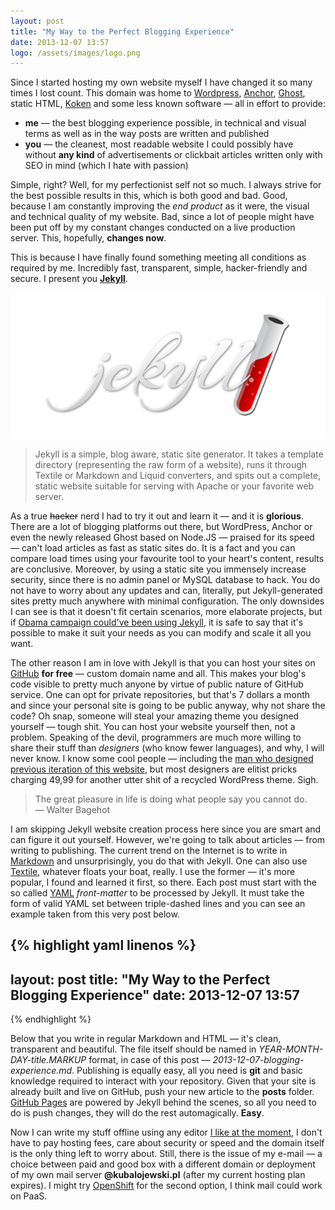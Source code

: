 ```yaml
---
layout: post
title: "My Way to the Perfect Blogging Experience"
date: 2013-12-07 13:57
logo: /assets/images/logo.png
---
```


Since I started hosting my own website myself I have changed it so many times I lost count. This domain was home to [Wordpress](http://wordpress.org/), [Anchor](http://anchorcms.com/), [Ghost](http://ghost.org/), static HTML, [Koken](http://koken.me/) and some less known software &mdash; all in effort to provide: 

- **me** &mdash; the best blogging experience possible, in technical and visual terms as well as in the way posts are written and published
- **you** &mdash; the cleanest, most readable website I could possibly have without **any kind** of advertisements or clickbait articles written only with SEO in mind (which I hate with passion)

Simple, right? Well, for my perfectionist self not so much. I always strive for the best possible results in this, which is both good and bad. Good, because I am constantly improving the *end product* as it were, the visual and technical quality of my website. Bad, since a lot of people might have been put off by my constant changes conducted on a live production server. This, hopefully, **changes now**. 

This is because I have finally found something meeting all conditions as required by me. Incredibly fast, transparent, simple, hacker-friendly and secure. I present you [**Jekyll**](http://jekyllrb.com/).


<img src="/images/jekyll.jpg">


> Jekyll is a simple, blog aware, static site generator. It takes a template directory (representing the raw form of a website), runs it through Textile or Markdown and Liquid converters, and spits out a complete, static website suitable for serving with Apache or your favorite web server.

As a true <s>hacker</s> nerd I had to try it out and learn it &mdash; and it is **glorious**. There are a lot of blogging platforms out there, but WordPress, Anchor or even the newly released Ghost based on Node.JS &mdash; praised for its speed &mdash; can't load articles as fast as static sites do. It is a fact and you can compare load times using your favourite tool to your heart's content, results are conclusive. Moreover, by using a static site you immensely increase security, since there is no admin panel or MySQL database to hack. You do not have to worry about any updates and can, literally, put Jekyll-generated sites pretty much anywhere with minimal configuration. The only downsides I can see is that it doesn't fit certain scenarios, more elaborate projects, but if [Obama campaign could've been using Jekyll](http://kylerush.net/blog/meet-the-obama-campaigns-250-million-fundraising-platform/), it is safe to say that it's possible to make it suit your needs as you can modify and scale it all you want.

The other reason I am in love with Jekyll is that you can host your sites on [GitHub](https://github.com/) **for free** &mdash; custom domain name and all. This makes your blog's code visible to pretty much anyone by virtue of public nature of GitHub service. One can opt for private repositories, but that's 7 dollars a month and since your personal site is going to be public anyway, why not share the code? Oh snap, someone will steal your amazing theme you designed yourself &mdash; tough shit. You can host your website yourself then, not a problem. Speaking of the devil, programmers are much more willing to share their stuff than *designers* (who know fewer languages), and why, I will never know. I know some cool people &mdash; including the [man who designed previous iteration of this website](http://coletownsend.com/), but most designers are elitist pricks charging 49,99 for another utter shit of a recycled WordPress theme. Sigh.

> The great pleasure in life is doing what people say you cannot do.
> <br> &mdash; Walter Bagehot 

I am skipping Jekyll website creation process here since you are smart and can figure it out yourself. However, we're going to talk about articles &mdash; from writing to publishing. The current trend on the Internet is to write in [Markdown](http://daringfireball.net/projects/markdown/) and unsurprisingly, you do that with Jekyll. One can also use [Textile](http://textile.sitemonks.com/), whatever floats your boat, really. I use the former &mdash; it's more popular, I found and learned it first, so there. Each post must start with the so called [YAML](http://yaml.org/) *front-matter* to be processed by Jekyll. It must take the form of valid YAML set between triple-dashed lines and you can see an example taken from this very post below.

{% highlight yaml linenos %}
---
layout: post
title: "My Way to the Perfect Blogging Experience"
date: 2013-12-07 13:57
---
{% endhighlight %}

Below that you write in regular Markdown and HTML &mdash; it's clean, transparent and beautiful. The file itself should be named in *YEAR-MONTH-DAY-title.MARKUP* format, in case of this post &mdash; *2013-12-07-blogging-experience.md*. Publishing is equally easy, all you need is **git** and basic knowledge required to interact with your repository. Given that your site is already built and live on GitHub, push your new article to the **posts** folder. [GitHub Pages](http://pages.github.com/) are powered by Jekyll behind the scenes, so all you need to do is push changes, they will do the rest automagically. **Easy**.

Now I can write my stuff offline using any editor [I like at the moment](http://code52.org/DownmarkerWPF/), I don't have to pay hosting fees, care about security or speed and the domain itself is the only thing left to worry about. Still, there is the issue of my e-mail &mdash; a choice between paid and good box with a different domain or deployment of my own mail server **@kubalojewski.pl** (after my current hosting plan expires). I might try [OpenShift](http://openshift.com/) for the second option, I think mail could work on PaaS.
